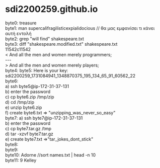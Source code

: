 # sdi2200259.github.io <br>
byte0: treasure<br>
byte1: man supercalifragilisticexpialidocious // θα μας εμφανίσει τι κάνει αυτή εντολή<br>
byte2: grep "will find" shakespeare.txt<br>
byte3: diff "shakespeare.modified.txt" shakespeare.txt<br>
          11542c11542<br>
      <     And all the men and women merely programmers;<br>
      ---<br>
      >     And all the men and women merely players;<br>
byte4: 
byte5: Here is your key: sdi2200259_1731084941_1348870375_195_134_65_91_60562_22<br>
byte6: <br>
       a) ssh byte5@ip-172-31-37-131<br>
       b) enter the password<br>
       c) cp byte6.zip /tmp/zip<br>
       d) cd /tmp/zip<br>
       e) unzip byte6.zip<br>
       f) create byte6.txt => "unzipping_was_never_so_easy"<br>
byte7: a) ssh byte7@ip-172-31-37-131<br>
       b) enter the password<br>
       c) cp byte7.tar.gz /tmp<br>
       d) tar -xzvf byte7.tar.gz<br>
       e) create byte7.txt =>"tar_jokes_dont_stick"<br>
byte8:<br>
byte9:<br>
byte10: Adorne //sort names.txt | head -n 10<br>
byte11: 9 Kelley <br>

